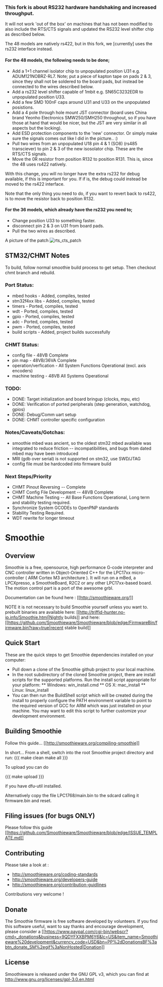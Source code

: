 
### This fork is about RS232 hardware handshaking and increased throughput. 

It will not work 'out of the box' on machines that has not been modified to also include the RTS/CTS signals 
and updated the RS232 level shifter chip as described below.

The 48 models are natively rs422, but in this fork, we [currently] uses the rs232 interface instead.
#### For the 48 models, the following needs to be done;
* Add a 1+1 channel isolator chip to unpopulated position U31 e.g. ADUM121NOBRZ-RL7. Note; put a piece of kapton tape on pads 2 & 3, since they shall not be soldered to the board pads, but instead be connected to the wires described below.
* Add a rs232 level shifter capable of 1mbit e.g. SN65C3232EDR to unpopulated position U33.
* Add a few SMD 100nF caps around U31 and U33 on the unpopulated posistions.
* Add a 4 pole through hole mount JST connector (board uses China brand Yeonho Electronics SMW250/SMH250 throughout, so if you have those at hand that would be nicer, but the JST are very similar in all aspects but the locking).
* Add ESD protection components to the 'new' connector. Or simply make sure the signals comes out like I did in the picture.. :)
* Pull two wires from an unpopulated U18 pin 4 & 1 (SO8) (rs485 transciever) to pin 2 & 3 of the new isosolator chip. These are the RTS/CTS signals.
* Move the 0R resistor from position R132 to position R131. This is, since the 48 uses rs422 natively.

With this change, you will no longer have the extra rs232 for debug available, if this is important for you. If if is, the debug could instead be moved to the rs422 interface.

Note that the only thing you need to do, if you want to revert back to rs422, is to move the resistor back to position R132. 

#### For the 36 models, which already have the rs232 you need to;
* Change position U33 to something faster.
* disconnect pin 2 & 3 on U31 from board pads.
* Pull the two wires as described.

A picture of the patch
![rts_cts_patch](https://user-images.githubusercontent.com/18227864/158996475-5d222994-015a-4fb8-b81a-a45bb956cf9d.jpg)


## STM32/CHMT Notes

To build, follow normal smoothie build process to get setup.  Then checkout chmt branch and rebuild.

### Port Status:
* mbed hooks - Added, compiles, tested
* stm32f4xx libs - Added, compiles, tested
* timers - Ported, compiles, tested
* wdt - Ported, compiles, tested
* gpio - Ported, compiles, tested
* adc - Ported, compiles, tested
* pwm - Ported, compiles, tested
* build scripts - Added, project builds successfully

### CHMT Status:
* config file - 48VB Complete
* pin map - 48VB/36VA Complete
* operation/verfication - All System Functions Operational (excl. axis encoders)
* machine testing - 48VB All Systems Operational

### TODO:
* DONE: Target initialization and board bringup (clocks, mpu, etc)
* DONE: Verification of ported peripherals (step generation, watchdog, gpios)
* DONE: Debug/Comm uart setup
* DONE: CHMT controller specific configuration

### Notes/Caveats/Gotchas:
* smoothie mbed was ancient, so the oldest stm32 mbed available was integrated to reduce friction -- incompatibilities, and bugs from dated mbed may have been introduced
* MRI (gdb over serial) is not supported on stm32, use SWD/JTAG
* config file must be hardcoded into firmware build

### Next Steps/Priority
* CHMT Pinout Reversing -- Complete
* CHMT Config File Development -- 48VB Complete
* CHMT Machine Testing -- All Base Functions Operational, Long term and stability testing required.
* Synchronize System GCODEs to OpenPNP standards
* Stability Testing Required.
* WDT rewrite for longer timeout

# Smoothie

## Overview
Smoothie is a free, opensource, high performance G-code interpreter and CNC controller written in Object-Oriented C++ for the LPC17xx micro-controller ( ARM Cortex M3 architecture ). It will run on a mBed, a LPCXpresso, a SmoothieBoard, R2C2 or any other LPC17xx-based board. The motion control part is a port of the awesome grbl.

Documentation can be found here : [[http://smoothieware.org/]]

NOTE it is not necessary to build Smoothie yourself unless you want to. prebuilt binaries are available here: [[http://triffid-hunter.no-ip.info/Smoothie.html|Nightly builds]] and here: [[https://github.com/Smoothieware/Smoothieware/blob/edge/FirmwareBin/firmware.bin?raw=true|recent stable build]]

## Quick Start
These are the quick steps to get Smoothie dependencies installed on your computer:
* Pull down a clone of the Smoothie github project to your local machine.
* In the root subdirectory of the cloned Smoothie project, there are install scripts for the supported platforms.  Run the install script appropriate for your platform:
** Windows: win_install.cmd
** OS X: mac_install
** Linux: linux_install
* You can then run the BuildShell script which will be created during the install to properly configure the PATH environment variable to point to the required version of GCC for ARM which was just installed on your machine.  You may want to edit this script to further customize your development environment.

## Building Smoothie
Follow this guide... [[http://smoothieware.org/compiling-smoothie]]

In short...
From a shell, switch into the root Smoothie project directory and run:
{{{
make clean
make all
}}}

To upload you can do

{{{
make upload
}}}

if you have dfu-util installed.

Alternatively copy the file LPC1768/main.bin to the sdcard calling it firmware.bin and reset.

## Filing issues (for bugs ONLY)
Please follow this guide [[https://github.com/Smoothieware/Smoothieware/blob/edge/ISSUE_TEMPLATE.md]]

## Contributing

Please take a look at : 

* http://smoothieware.org/coding-standards
* http://smoothieware.org/developers-guide
* http://smoothieware.org/contribution-guidlines

Contributions very welcome !

## Donate
The Smoothie firmware is free software developed by volunteers. If you find this software useful, want to say thanks and encourage development, please consider a 
[[https://www.paypal.com/cgi-bin/webscr?cmd=_donations&business=9QDYFXXBPM6Y6&lc=US&item_name=Smoothieware%20development&currency_code=USD&bn=PP%2dDonationsBF%3abtn_donate_SM%2egif%3aNonHosted|Donation]]

## License

Smoothieware is released under the GNU GPL v3, which you can find at http://www.gnu.org/licenses/gpl-3.0.en.html


